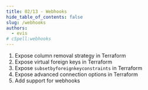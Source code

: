 ```yaml
---
title: 02/13 - Webhooks
hide_table_of_contents: false
slug: /webhooks
authors:
  - evis
# cSpell:webhooks
---
```


1. Expose column removal strategy in Terraform
2. Expose virtual foreign keys in Terraform
3. Expose `subsetbyforeignkeyconstraints` in Terraform
4. Expose advanced connection options in Terraform
5. Add support for webhooks
